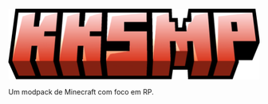 ![Titlecard](https://github.com/ItsOnlyMe360/KKSMP/blob/main/page/title.png)

Um modpack de Minecraft com foco em RP.
